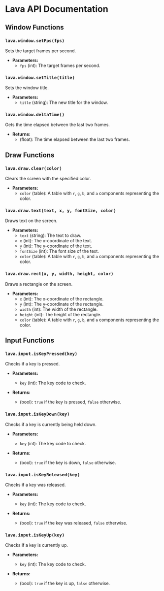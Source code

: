 # Lava API Documentation

## Window Functions

### `lava.window.setFps(fps)`

Sets the target frames per second.

- **Parameters:**
  - `fps` (int): The target frames per second.

### `lava.window.setTitle(title)`

Sets the window title.

- **Parameters:**
  - `title` (string): The new title for the window.

### `lava.window.deltaTime()`

Gets the time elapsed between the last two frames.

- **Returns:**
  - (float): The time elapsed between the last two frames.

## Draw Functions

### `lava.draw.clear(color)`

Clears the screen with the specified color.

- **Parameters:**
  - `color` (table): A table with `r`, `g`, `b`, and `a` components representing the color.

### `lava.draw.text(text, x, y, fontSize, color)`

Draws text on the screen.

- **Parameters:**
  - `text` (string): The text to draw.
  - `x` (int): The x-coordinate of the text.
  - `y` (int): The y-coordinate of the text.
  - `fontSize` (int): The font size of the text.
  - `color` (table): A table with `r`, `g`, `b`, and `a` components representing the color.

### `lava.draw.rect(x, y, width, height, color)`

Draws a rectangle on the screen.

- **Parameters:**
  - `x` (int): The x-coordinate of the rectangle.
  - `y` (int): The y-coordinate of the rectangle.
  - `width` (int): The width of the rectangle.
  - `height` (int): The height of the rectangle.
  - `color` (table): A table with `r`, `g`, `b`, and `a` components representing the color.

## Input Functions

### `lava.input.isKeyPressed(key)`

Checks if a key is pressed.

- **Parameters:**

  - `key` (int): The key code to check.

- **Returns:**
  - (bool): `true` if the key is pressed, `false` otherwise.

### `lava.input.isKeyDown(key)`

Checks if a key is currently being held down.

- **Parameters:**

  - `key` (int): The key code to check.

- **Returns:**
  - (bool): `true` if the key is down, `false` otherwise.

### `lava.input.isKeyReleased(key)`

Checks if a key was released.

- **Parameters:**

  - `key` (int): The key code to check.

- **Returns:**
  - (bool): `true` if the key was released, `false` otherwise.

### `lava.input.isKeyUp(key)`

Checks if a key is currently up.

- **Parameters:**

  - `key` (int): The key code to check.

- **Returns:**
  - (bool): `true` if the key is up, `false` otherwise.
